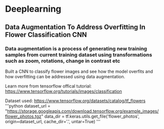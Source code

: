 # Deeplearning
## Data Augmentation To Address Overfitting In Flower Classification CNN
### Data augmentation is a process of generating new training samples from current training dataset using transformations such as zoom, rotations, change in contrast etc

Built a CNN to classify flower images and see how the model overfits and how overfitting can be addressed using data augmentation.

Learn more from tensorflow offical tutorial: https://www.tensorflow.org/tutorials/images/classification

Dataset used: https://www.tensorflow.org/datasets/catalog/tf_flowers
'''python
dataset_url = "https://storage.googleapis.com/download.tensorflow.org/example_images/flower_photos.tgz"
data_dir = tf.keras.utils.get_file('flower_photos', origin=dataset_url,  cache_dir='.', untar=True)
'''
